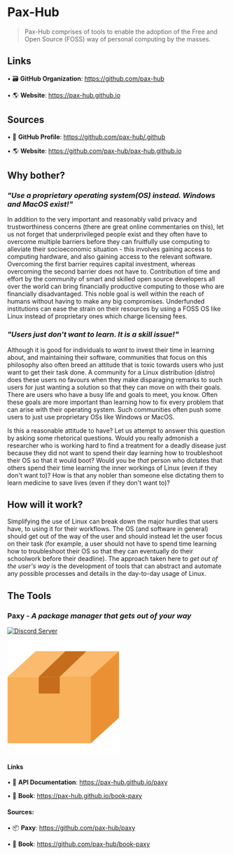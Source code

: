 # Pax-Hub 

> Pax-Hub comprises of tools to enable the adoption of the Free and Open Source (FOSS) way of personal computing by the masses.

## Links

• 🗃️ **GitHub Organization**: https://github.com/pax-hub

• :earth_americas: **Website**: https://pax-hub.github.io

## Sources

• :busts_in_silhouette: **GitHub Profile**: https://github.com/pax-hub/.github

• :earth_americas: **Website**: https://github.com/pax-hub/pax-hub.github.io

## Why bother?

### _"Use a proprietary operating system(OS) instead. Windows and MacOS exist!"_
In addition to the very important and reasonably valid privacy and trustworthiness concerns (there are great online commentaries on this), let us not forget that underprivileged people exist and they often have to overcome multiple barriers before they can fruitfully use computing to alleviate their socioeconomic situation - this involves gaining access to computing hardware, and also gaining access to the relevant software. 
Overcoming the first barrier requires capital investment, whereas overcoming the second barrier does not have to. 
Contribution of time and effort by the community of smart and skilled open source developers all over the world can bring financially productive computing to those who are financially disadvantaged. This noble goal is well within the reach of humans without having to make any big compromises. Underfunded institutions can ease the strain on their resources by using a FOSS OS like Linux instead of proprietary ones which charge licensing fees.

### _"Users just don't want to learn. It is a skill issue!"_
Although it is good for individuals to _want_ to invest their time in learning about, and maintaining their software, communities that focus on this philosophy also often breed an attitude that is toxic towards users who just want to get their task done. 
A community for a Linux distribution (distro) does these users no favours when they make disparaging remarks to such users for just wanting a solution so that they can move on with their goals.
There are users who have a busy life and goals to meet, you know. 
Often these goals are more important than learning how to fix every problem that can arise with their operating system. 
Such communities often push some users to just use proprietary OSs like Windows or MacOS.

Is this a reasonable attitude to have? 
Let us attempt to answer this question by asking some rhetorical questions.
Would you really admonish a researcher who is working hard to find a treatment for a deadly disease just because they did not want to spend their day learning how to troubleshoot their OS so that it would boot?
Would you be _that_ person who dictates that others spend their time learning the inner workings of Linux (even if they don't want to)? 
How is that any nobler than someone else dictating them to learn medicine to save lives (even if they don't want to)?

## How will it work?

Simplifying the use of Linux can break down the major hurdles that users have, to using it for their workflows.
The OS (and software in general) should get out of the way of the user and should instead let the user focus on their task (for example, a user should not have to spend time learning how to troubleshoot their OS so that they can eventually do their schoolwork before their deadline). 
The approach taken here to _get out of the user's way_ is the development of tools that can abstract and automate any possible processes and details in the day-to-day usage of Linux.

## The Tools

### Paxy - *A package manager that gets out of your way*

[![Discord Server](https://dcbadge.vercel.app/api/server/vFG57wDxsd?style=flat)](https://discord.gg/vFG57wDxsd)

![Paxy Logo](paxy_logo.png)

#### Links

• :bookmark_tabs: **API Documentation**: https://pax-hub.github.io/paxy

• :blue_book: **Book**: https://pax-hub.github.io/book-paxy

#### Sources:

• :package: **Paxy**: https://github.com/pax-hub/paxy 

• :blue_book: **Book**: https://github.com/pax-hub/book-paxy
